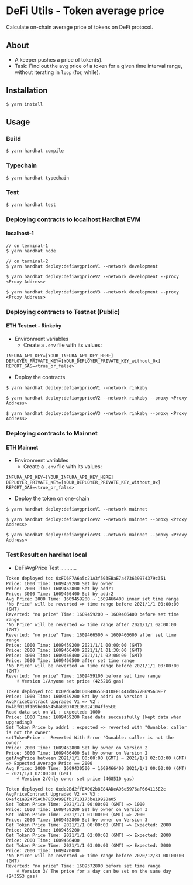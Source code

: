 # DeFi Utils - Token average price
Calculate on-chain average price of tokens on DeFi protocol.

## About
* A keeper pushes a price of token(s).
* Task: Find out the avg price of a token for a given time interval range, without iterating in `loop` (for, while).

## Installation
```console
$ yarn install
```

## Usage

### Build
```console
$ yarn hardhat compile
```

### Typechain
```console
$ yarn hardhat typechain
```

### Test
```console
$ yarn hardhat test
```

### Deploying contracts to localhost Hardhat EVM
#### localhost-1
```console
// on terminal-1
$ yarn hardhat node

// on terminal-2
$ yarn hardhat deploy:defiavgpriceV1 --network development

$ yarn hardhat deploy:defiavgpriceV2 --network development --proxy <Proxy Address>

$ yarn hardhat deploy:defiavgpriceV3 --network development --proxy <Proxy Address>
```


### Deploying contracts to Testnet (Public)
#### ETH Testnet - Rinkeby
* Environment variables
	- Create a `.env` file with its values:
```
INFURA_API_KEY=[YOUR_INFURA_API_KEY_HERE]
DEPLOYER_PRIVATE_KEY=[YOUR_DEPLOYER_PRIVATE_KEY_without_0x]
REPORT_GAS=<true_or_false>
```

* Deploy the contracts
```console
$ yarn hardhat deploy:defiavgpriceV1 --network rinkeby

$ yarn hardhat deploy:defiavgpriceV2 --network rinkeby --proxy <Proxy Address> 

$ yarn hardhat deploy:defiavgpriceV3 --network rinkeby --proxy <Proxy Address>
```

### Deploying contracts to Mainnet
#### ETH Mainnet
* Environment variables
	- Create a `.env` file with its values:
```
INFURA_API_KEY=[YOUR_INFURA_API_KEY_HERE]
DEPLOYER_PRIVATE_KEY=[YOUR_DEPLOYER_PRIVATE_KEY_without_0x]
REPORT_GAS=<true_or_false>
```

* Deploy the token on one-chain
```console
$ yarn hardhat deploy:defiavgpriceV1 --network mainnet

$ yarn hardhat deploy:defiavgpriceV2 --network mainnet --proxy <Proxy Address>

$ yarn hardhat deploy:defiavgpriceV3 --network mainnet --proxy <Proxy Address>
```


### Test Result on hardhat local


*  DeFiAvgPrice Test ...........
```console
Token deployed to: 0xFD6F7A6a5c21A3f503EBaE7a473639974379c351
Price: 1000 Time: 1609459200 Set by owner
Price: 2000 Time: 1609462800 Set by addr1
Price: 3000 Time: 1609466400 Set by addr2
Avg Price: 2000 Time: 1609459200 ~ 1609466400 inner set time range
'No Price' will be reverted => time range before 2021/1/1 00:00:00 (GMT)
Reverted: "no price" Time: 1609459200 ~ 1609466400 before set time range
'No Price' will be reverted => time range after 2021/1/1 02:00:00 (GMT)
Reverted: "no price" Time: 1609466500 ~ 1609466600 after set time range
Price: 1000 Time: 1609459200 2021/1/1 00:00:00 (GMT)
Price: 2000 Time: 1609466400 2021/1/1 01:30:00 (GMT)
Price: 3000 Time: 1609466400 2021/1/1 02:00:00 (GMT)
Price: 3000 Time: 1609466500 after set time range
'No Price' will be reverted => time range before 2021/1/1 00:00:00 (GMT)
Reverted: "no price" Time: 1609459100 before set time range
    √ Version 1/Anyone set price (425216 gas)
```

```console
Token deployed to: 0x0ed64d01D0B4B655E410EF1441dD677B695639E7
Price: 1000 Time: 1609459200 Set by addr1 on Version 1
AvgPriceContract Upgraded V1 => V2 : 0x4bf010f1b9beDA5450a8dD702ED602A104ff65EE
Read data set on V1 : expected: 1000
Price: 1000 Time: 1609459200 Read data successfully (kept data when upgrading)
Set Token Price by addr1 : expected => reverted with "Ownable: caller is not the owner"
setTokenPrice :  Reverted With Error 'Ownable: caller is not the owner'
Price: 2000 Time: 1609462800 Set by owner on Version 2
Price: 3000 Time: 1609466400 Set by owner on Version 2
getAvgPrice between 2021/1/1 00:00:00 (GMT) ~ 2021/1/1 02:00:00 (GMT) => Expected Average Price == 2000
Avg Price: 2000 Time: 1609430500 ~ 1609466400 2021/1/1 00:00:00 (GMT) ~ 2021/1/1 02:00:00 (GMT)
    √ Version 2/Only owner set price (468510 gas)
```

```console
Token deployed to: 0xde2Bd2ffEA002b8E84ADeA96e5976aF664115E2c
AvgPriceContract Upgraded V2 => V3 : 0xefc1aB2475ACb7E60499Efb171D173be19928a05
Set Token Price Time: 2021/1/1 00:00:00 (GMT) => 1000
Price: 1000 Time: 1609459200 Set by owner on Version 3
Set Token Price Time: 2021/1/1 01:00:00 (GMT) => 2000
Price: 2000 Time: 1609462800 Set by owner on Version 3
Get Token Price Time: 2021/1/1 00:00:00 (GMT) => Expected: 2000
Price: 2000 Time: 1609459200
Get Token Price Time: 2021/1/1 02:00:00 (GMT) => Expected: 2000
Price: 2000 Time: 1609466400
Get Token Price Time: 2021/1/1 03:00:00 (GMT) => Expected: 2000
Price: 2000 Time: 1609470000
'No Price' will be reverted => time range before 2020/12/31 00:00:00 (GMT)
Reverted: "no price" Time: 1609372800 before set time range
    √ Version 3/ The price for a day can be set on the same day (243553 gas)
```
